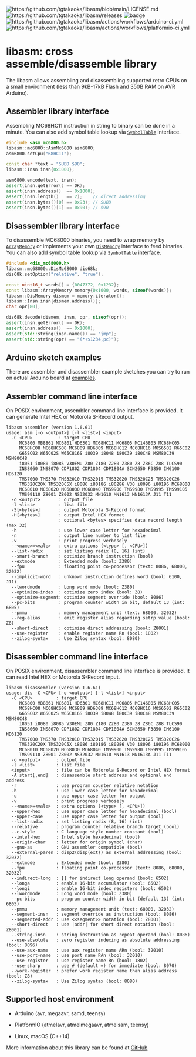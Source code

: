 ![<https://github.com/tgtakaoka/libasm/blob/main/LICENSE.md>](https://img.shields.io/badge/License-Apache%202.0-blue.svg)
![<https://github.com/tgtakaoka/libasm/releases>](https://img.shields.io/github/v/release/tgtakaoka/libasm.svg?maxAge=3600)
![badge](https://github.com/tgtakaoka/libasm/actions/workflows/ccpp.yml/badge.svg)
![<https://github.com/tgtakaoka/libasm/actions/workflows/arduino-ci.yml>](https://github.com/tgtakaoka/libasm/actions/workflows/arduino-ci.yml/badge.svg)
![<https://github.com/tgtakaoka/libasm/actions/workflows/platformio-ci.yml>](https://github.com/tgtakaoka/libasm/actions/workflows/platformio-ci.yml/badge.svg)

# libasm: cross assemble/disassemble library

The libasm allows assembling and disassembling supported retro CPUs on
a small environment (less than 9kB-17kB Flash and 350B RAM on AVR
Arduino).

## Assembler library interface

Assembling MC68HC11 instruction in string to binary can be done in a
minute. You can also add symbol table lookup via
[`SymbolTable`](https://github.com/tgtakaoka/libasm/blob/main/src/symbol_table.h)
interface.

``` C++
#include <asm_mc6800.h>
libasm::mc6800::AsmMc6800 asm6800;
asm6800.setCpu("68HC11");

const char *text = "SUBD $90";
libasm::Insn insn{0x1000};

asm6800.encode(text, insn);
assert(insn.getError() == OK);
assert(insn.address()  == 0x1000);
assert(insn.length()   == 2);    // direct addressing
assert(insn.bytes()[0] == 0x93); // SUBD
assert(insn.bytes()[1] == 0x90); // $90
```

## Disassembler library interface

To disassemble MC68000 binaries, you need to wrap memory by
[`ArrayMemory`](https://github.com/tgtakaoka/libasm/blob/main/src/array_memory.h)
or implements your own
[`DisMemory`](https://github.com/tgtakaoka/libasm/blob/main/src/dis_memory.h)
interface to feed binaries. You can also add symbol table lookup via
[`SymbolTable`](https://github.com/tgtakaoka/libasm/blob/main/src/symbol_table.h)
interface.

``` C++
#include <dis_mc68000.h>
libasm::mc68000::DisMc68000 dis68k;
dis68k.setOption("relative", "true");

const uint16_t words[] = {0047372, 0x1232};
const libasm::ArrayMemory memory{0x1000, words, sizeof(words)};
libasm::DisMemory dismem = memory.iterator();
libasm::Insn insn{dismem.address()};
char opr[80];

dis68k.decode(dismem, insn, opr, sizeof(opr));
assert(insn.getError() == OK);
assert(insn.address()  == 0x1000);
assert(std::string(insn.name()) == "jmp");
assert(std::string(opr) == "(*+$1234,pc)");
```

## Arduino sketch examples

There are assembler and disassembler example sketches you can try to
run on actual Arduino board at
[examples](https://github.com/tgtakaoka/libasm/tree/devel/examples).

## Assembler command line interface

On POSIX environment, assembler command line interface is provided.
It can generate Intel HEX or Motorola S-Record output.

    libasm assembler (version 1.6.61)
    usage: asm [-o <output>] [-l <list>] <input>
      -C <CPU>          : target CPU
         MC6800 MB8861 MC6801 HD6301 MC68HC11 MC6805 MC146805 MC68HC05
         MC68HC08 MC68HCS08 MC6809 HD6309 MC68HC12 MC68HC16 MOS6502 R65C02
         G65SC02 W65C02S W65C816S i8039 i8048 i80C39 i80C48 MSM80C39 MSM80C48
         i8051 i8080 i8085 V30EMU Z80 Z180 Z280 Z380 Z8 Z86C Z88 TLCS90
         INS8060 INS8070 CDP1802 CDP1804 CDP1804A SCN2650 F3850 IM6100 HD6120
         TMS7000 TMS370 TMS32010 TMS32015 TMS32020 TMS320C25 TMS320C26
         TMS320C20X TMS320C5X i8086 i80186 i80286 V30 i8096 i80196 MC68000
         MC68010 MC68020 MC68030 MC68040 TMS9900 TMS9980 TMS9995 TMS99105
         TMS99110 Z8001 Z8002 NS32032 MN1610 MN1613 MN1613A J11 T11
      -o <output>       : output file
      -l <list>         : list file
      -S[<bytes>]       : output Motorola S-Record format
      -H[<bytes>]       : output Intel HEX format
                        : optional <bytes> specifies data record length (max 32)
      -h                : use lower case letter for hexadecimal
      -n                : output line number to list file
      -v                : print progress verbosely
      --<name>=<vale>   : extra options (<type> [, <CPU>])
      --list-radix      : set listing radix (8, 16) (int)
      --smart-branch    : optimize branch instruction (bool)
      --extmode         : Extended mode (bool: Z380)
      --fpu             : floating point co-processor (text: 8086, 68000, 32032)
      --implicit-word   : unknown instruction defines word (bool: 6100, J11)
      --lwordmode       : Long word mode (bool: Z380)
      --optimize-index  : optimize zero index (bool: Z8)
      --optimize-segment: optimize segment override (bool: 8086)
      --pc-bits         : program counter width in bit, default 13 (int: 6805)
      --pmmu            : memory management unit (text: 68000, 32032)
      --reg-alias       : emit register alias regarding setrp value (bool: Z8)
      --short-direct    : optimize direct addressing (bool: Z8001)
      --use-register    : enable register name Rn (bool: 1802)
      --zilog-syntax    : Use Zilog syntax (bool: 8080)

## Disassembler command line interface

On POSIX environment, disassembler command line interface is provided.
It can read Intel HEX or Motorola S-Record input.

    libasm disassembler (version 1.6.61)
    usage: dis -C <CPU> [-o <output>] [-l <list>] <input>
      -C <CPU>         : target CPU
         MC6800 MB8861 MC6801 HD6301 MC68HC11 MC6805 MC146805 MC68HC05
         MC68HC08 MC68HCS08 MC6809 HD6309 MC68HC12 MC68HC16 MOS6502 R65C02
         G65SC02 W65C02S W65C816S i8039 i8048 i80C39 i80C48 MSM80C39 MSM80C48
         i8051 i8080 i8085 V30EMU Z80 Z180 Z280 Z380 Z8 Z86C Z88 TLCS90
         INS8060 INS8070 CDP1802 CDP1804 CDP1804A SCN2650 F3850 IM6100 HD6120
         TMS7000 TMS370 TMS32010 TMS32015 TMS32020 TMS320C25 TMS320C26
         TMS320C20X TMS320C5X i8086 i80186 i80286 V30 i8096 i80196 MC68000
         MC68010 MC68020 MC68030 MC68040 TMS9900 TMS9980 TMS9995 TMS99105
         TMS99110 Z8001 Z8002 NS32032 MN1610 MN1613 MN1613A J11 T11
      -o <output>      : output file
      -l <list>        : list file
      <input>          : file can be Motorola S-Record or Intel HEX format
      -A start[,end]   : disassemble start address and optional end address
      -r               : use program counter relative notation
      -h               : use lower case letter for hexadecimal
      -u               : use upper case letter for output
      -v               : print progress verbosely
      --<name>=<vale>  : extra options (<type> [, <CPU>])
      --upper-hex      : use upper case letter for hexadecimal (bool)
      --upper-case     : use upper case letter for output (bool)
      --list-radix     : set listing radix (8, 16) (int)
      --relative       : program counter relative branch target (bool)
      --c-style        : C language style number constant (bool)
      --intel-hex      : Intel style hexadecimal (bool)
      --origin-char    : letter for origin symbol (char)
      --gnu-as         : GNU assembler compatible (bool)
      --external-paren : disp2(disp(ext)) as external addressing (bool: 32032)
      --extmode        : Extended mode (bool: Z380)
      --fpu            : floating point co-processor (text: 8086, 68000, 32032)
      --indirect-long  : [] for indirect long operand (bool: 6502)
      --longa          : enable 16-bit accumulator (bool: 6502)
      --longi          : enable 16-bit index registers (bool: 6502)
      --lwordmode      : Long word mode (bool: Z380)
      --pc-bits        : program counter width in bit (default 13) (int: 6805)
      --pmmu           : memory management unit (text: 68000, 32032)
      --segment-insn   : segment override as instruction (bool: 8086)
      --segmented-addr : use <<segment>> notation (bool: Z8001)
      --short-direct   : use |addr| for short direct notation (bool: Z8001)
      --string-insn    : string instruction as repeat operand (bool: 8086)
      --use-absolute   : zero register indexing as absolute addressing (bool: 8096)
      --use-aux-name   : use aux register name ARn (bool: 32010)
      --use-port-name  : use port name PAn (bool: 32010)
      --use-register   : use register name Rn (bool: 1802)
      --use-sharp      : use # (default =) for immediate (bool: 8070)
      --work-register  : prefer work register name than alias address (bool: Z8)
      --zilog-syntax   : Use Zilog syntax (bool: 8080)

## Supported host environment

  - Arduino (avr, megaavr, samd, teensy)

  - PlatformIO (atmelavr, atmelmegaavr, atmelsam, teensy)

  - Linux, macOS (C++14)

<div class="note">

More information about this library can be found at
[GitHub](https://github.com/tgtakaoka/libasm)

</div>
